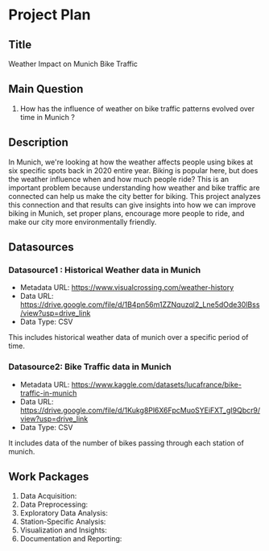 # Project Plan

## Title
<!-- Give your project a short title. -->
Weather Impact on Munich Bike Traffic
## Main Question

<!-- Think about one main question you want to answer based on the data. -->
1. How has the influence of weather on bike traffic patterns evolved over time in Munich ?

## Description
In Munich, we're looking at how the weather affects people using bikes at six specific spots back in 2020 entire year. Biking is popular here, but does the weather influence when and how much people ride? This is an important problem because understanding how weather and bike traffic are connected can help us make the city better for biking. This project analyzes this connection and that results can give insights into how we can improve biking in Munich, set proper plans, encourage more people to ride, and make our city more environmentally friendly.


## Datasources

### Datasource1 : Historical Weather data in Munich
* Metadata URL: https://www.visualcrossing.com/weather-history
* Data URL: https://drive.google.com/file/d/1B4pn56m1ZZNquzql2_Lne5dOde30lBss/view?usp=drive_link
* Data Type: CSV

This includes historical weather data of munich over a specific period of time.
### Datasource2: Bike Traffic data in Munich
* Metadata URL: https://www.kaggle.com/datasets/lucafrance/bike-traffic-in-munich
* Data URL: https://drive.google.com/file/d/1Kukg8Pl6X6FpcMuoSYEiFXT_gI9Qbcr9/view?usp=drive_link
* Data Type: CSV

It includes data of the number of bikes passing through each station of munich.

## Work Packages

<!-- List of work packages ordered sequentially, each pointing to an issue with more details. -->

1. Data Acquisition:
2. Data Preprocessing:
3. Exploratory Data Analysis:
4. Station-Specific Analysis:
5. Visualization and Insights:
6. Documentation and Reporting:


